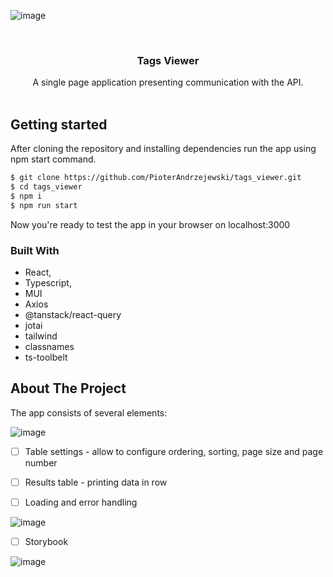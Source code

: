 ![image](https://github.com/PioterAndrzejewski/tags_viewer/assets/109315248/07a35cdb-5790-40cb-b613-ace68fb8d312)

<br />
<div align="center">
  <a href="https://github.com/PioterAndrzejewski/tags_viewer/">
  </a>

<h3 align="center">Tags Viewer</h3>

  <p align="center">
   A single page application presenting communication with the API.
    <br />
    <br />
  </p>
</div>

## Getting started

After cloning the repository and installing dependencies run the app using npm start command. 

  ```sh
  $ git clone https://github.com/PioterAndrzejewski/tags_viewer.git
  $ cd tags_viewer
  $ npm i
  $ npm run start
  ```
Now you're ready to test the app in your browser on localhost:3000

### Built With

- React,
- Typescript,
- MUI
- Axios
- @tanstack/react-query
- jotai
- tailwind
- classnames
- ts-toolbelt

## About The Project

The app consists of several elements:

![image](https://github.com/PioterAndrzejewski/tags_viewer/assets/109315248/13e55b8f-438f-491b-aa56-f61534ecedf3)


- [ ] Table settings - allow to configure ordering, sorting, page size and page number

- [ ] Results table - printing data in row

- [ ] Loading and error handling

![image](https://github.com/PioterAndrzejewski/tags_viewer/assets/109315248/59020bab-af78-4f37-a4dc-4228a911bf41)
    

- [ ] Storybook

![image](https://github.com/PioterAndrzejewski/tags_viewer/assets/109315248/23af3db8-eb1f-45b8-8cc8-a9fbd11ae898)

